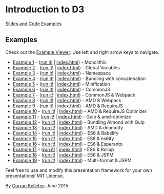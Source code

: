 # Introduction to D3

[Slides and Code Examples](http://curran.github.io/screencasts/jsModulesAndBuildTools/examples/viewer/#/)

## Examples

Check out the [Example Viewer](http://curran.github.io/screencasts/introToD3/examples/viewer/#/1). Use left and right arrow keys to navigate.

 * [Example 1](http://curran.github.io/screencasts/introToD3/examples/viewer/#/1) - ([run it!](http://curran.github.io/screencasts/introToD3/examples/code/snapshot01) | [index.html](http://curran.github.io/screencasts/introToD3/examples/viewer/#/1/index.html)) - Monolithic
 * [Example 2](http://curran.github.io/screencasts/introToD3/examples/viewer/#/2) - ([run it!](http://curran.github.io/screencasts/introToD3/examples/code/snapshot02) | [index.html](http://curran.github.io/screencasts/introToD3/examples/viewer/#/2/index.html)) - Global Variables
 * [Example 3](http://curran.github.io/screencasts/introToD3/examples/viewer/#/3) - ([run it!](http://curran.github.io/screencasts/introToD3/examples/code/snapshot03) | [index.html](http://curran.github.io/screencasts/introToD3/examples/viewer/#/3/index.html)) - Namespace
 * [Example 4](http://curran.github.io/screencasts/introToD3/examples/viewer/#/4) - ([run it!](http://curran.github.io/screencasts/introToD3/examples/code/snapshot04) | [index.html](http://curran.github.io/screencasts/introToD3/examples/viewer/#/4/index.html)) - Bundling with concatenation
 * [Example 5](http://curran.github.io/screencasts/introToD3/examples/viewer/#/5) - ([run it!](http://curran.github.io/screencasts/introToD3/examples/code/snapshot05) | [index.html](http://curran.github.io/screencasts/introToD3/examples/viewer/#/5/index.html)) - Minification
 * [Example 6](http://curran.github.io/screencasts/introToD3/examples/viewer/#/6) - ([run it!](http://curran.github.io/screencasts/introToD3/examples/code/snapshot06) | [index.html](http://curran.github.io/screencasts/introToD3/examples/viewer/#/6/index.html)) - CommonJS
 * [Example 7](http://curran.github.io/screencasts/introToD3/examples/viewer/#/7) - ([run it!](http://curran.github.io/screencasts/introToD3/examples/code/snapshot07) | [index.html](http://curran.github.io/screencasts/introToD3/examples/viewer/#/7/index.html)) - CommonJS & Webpack
 * [Example 8](http://curran.github.io/screencasts/introToD3/examples/viewer/#/8) - ([run it!](http://curran.github.io/screencasts/introToD3/examples/code/snapshot08) | [index.html](http://curran.github.io/screencasts/introToD3/examples/viewer/#/8/index.html)) - AMD & Webpack
 * [Example 9](http://curran.github.io/screencasts/introToD3/examples/viewer/#/9) - ([run it!](http://curran.github.io/screencasts/introToD3/examples/code/snapshot09) | [index.html](http://curran.github.io/screencasts/introToD3/examples/viewer/#/9/index.html)) - AMD & RequireJS
 * [Example 10](http://curran.github.io/screencasts/introToD3/examples/viewer/#/10) - ([run it!](http://curran.github.io/screencasts/introToD3/examples/code/snapshot10) | [index.html](http://curran.github.io/screencasts/introToD3/examples/viewer/#/10/index.html)) - AMD & RequireJS Optimizer
 * [Example 11](http://curran.github.io/screencasts/introToD3/examples/viewer/#/11) - ([run it!](http://curran.github.io/screencasts/introToD3/examples/code/snapshot11) | [index.html](http://curran.github.io/screencasts/introToD3/examples/viewer/#/11/index.html)) - Gulp & amd-optimize
 * [Example 12](http://curran.github.io/screencasts/introToD3/examples/viewer/#/12) - ([run it!](http://curran.github.io/screencasts/introToD3/examples/code/snapshot12) | [index.html](http://curran.github.io/screencasts/introToD3/examples/viewer/#/12/index.html)) - Bundling Almond with Gulp
 * [Example 13](http://curran.github.io/screencasts/introToD3/examples/viewer/#/13) - ([run it!](http://curran.github.io/screencasts/introToD3/examples/code/snapshot13) | [index.html](http://curran.github.io/screencasts/introToD3/examples/viewer/#/13/index.html)) - AMD & deamdify
 * [Example 14](http://curran.github.io/screencasts/introToD3/examples/viewer/#/14) - ([run it!](http://curran.github.io/screencasts/introToD3/examples/code/snapshot14) | [index.html](http://curran.github.io/screencasts/introToD3/examples/viewer/#/14/index.html)) - ES6 & Babelify
 * [Example 15](http://curran.github.io/screencasts/introToD3/examples/viewer/#/15) - ([run it!](http://curran.github.io/screencasts/introToD3/examples/code/snapshot15) | [index.html](http://curran.github.io/screencasts/introToD3/examples/viewer/#/15/index.html)) - ES6 & es6ify
 * [Example 16](http://curran.github.io/screencasts/introToD3/examples/viewer/#/16) - ([run it!](http://curran.github.io/screencasts/introToD3/examples/code/snapshot16) | [index.html](http://curran.github.io/screencasts/introToD3/examples/viewer/#/16/index.html)) - ES6 & Esperanto
 * [Example 17](http://curran.github.io/screencasts/introToD3/examples/viewer/#/17) - ([run it!](http://curran.github.io/screencasts/introToD3/examples/code/snapshot17) | [index.html](http://curran.github.io/screencasts/introToD3/examples/viewer/#/17/index.html)) - ES6 & Rollup
 * [Example 18](http://curran.github.io/screencasts/introToD3/examples/viewer/#/18) - ([run it!](http://curran.github.io/screencasts/introToD3/examples/code/snapshot18) | [index.html](http://curran.github.io/screencasts/introToD3/examples/viewer/#/18/index.html)) - ES6 & JSPM
 * [Example 19](http://curran.github.io/screencasts/introToD3/examples/viewer/#/19) - ([run it!](http://curran.github.io/screencasts/introToD3/examples/code/snapshot19) | [index.html](http://curran.github.io/screencasts/introToD3/examples/viewer/#/19/index.html)) - Multi-format & JSPM

Feel free to use and modify this presentation framework for your own presentations! MIT License.

By [Curran Kelleher](https://github.com/curran/portfolio) June 2015
